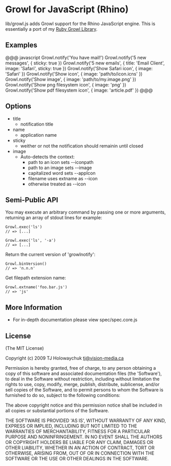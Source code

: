 
# Growl for JavaScript (Rhino)

lib/growl.js adds Growl support for the Rhino JavaScript engine. This is
essentially a port of my [Ruby Growl Library](http://github.com/visionmedia/growl).

## Examples

@@@ javascript
    Growl.notify('You have mail!')
    Growl.notify('5 new messages', { sticky: true })
    Growl.notify('5 new emails', { title: 'Email Client', image: 'Safari', sticky: true })
    Growl.notify('Show Safari icon', { image: 'Safari' })
    Growl.notify('Show icon', { image: 'path/to/icon.icns' })
    Growl.notify('Show image', { image: 'path/to/my.image.png' })
    Growl.notify('Show png filesystem icon', { image: 'png' })
    Growl.notify('Show pdf filesystem icon', { image: 'article.pdf' })
@@@

## Options

  - title
    - notification title
  - name
    - application name
  - sticky
    - weither or not the notification should remainin until closed
  - image
    - Auto-detects the context:
      - path to an icon sets --iconpath
      - path to an image sets --image
      - capitalized word sets --appIcon
      - filename uses extname as --icon
      - otherwise treated as --icon
      
## Semi-Public API

You may execute an arbitrary command by passing
one or more arguments, returning an array of stdout 
lines for example:

    Growl.exec('ls')
    // => [...]
    
    Growl.exec('ls', '-a')
    // => [...]
    
Return the current version of 'growlnotify':

    Growl.binVersion() 
    // => 'n.n.n'

Get filepath extension name:

    Growl.extname('foo.bar.js')
    // => 'js'

## More Information

 * For in-depth documentation please view spec/spec.core.js

## License 

(The MIT License)

Copyright (c) 2009 TJ Holowaychuk <tj@vision-media.ca>

Permission is hereby granted, free of charge, to any person obtaining
a copy of this software and associated documentation files (the
'Software'), to deal in the Software without restriction, including
without limitation the rights to use, copy, modify, merge, publish,
distribute, sublicense, and/or sell copies of the Software, and to
permit persons to whom the Software is furnished to do so, subject to
the following conditions:

The above copyright notice and this permission notice shall be
included in all copies or substantial portions of the Software.

THE SOFTWARE IS PROVIDED 'AS IS', WITHOUT WARRANTY OF ANY KIND,
EXPRESS OR IMPLIED, INCLUDING BUT NOT LIMITED TO THE WARRANTIES OF
MERCHANTABILITY, FITNESS FOR A PARTICULAR PURPOSE AND NONINFRINGEMENT.
IN NO EVENT SHALL THE AUTHORS OR COPYRIGHT HOLDERS BE LIABLE FOR ANY
CLAIM, DAMAGES OR OTHER LIABILITY, WHETHER IN AN ACTION OF CONTRACT,
TORT OR OTHERWISE, ARISING FROM, OUT OF OR IN CONNECTION WITH THE
SOFTWARE OR THE USE OR OTHER DEALINGS IN THE SOFTWARE.